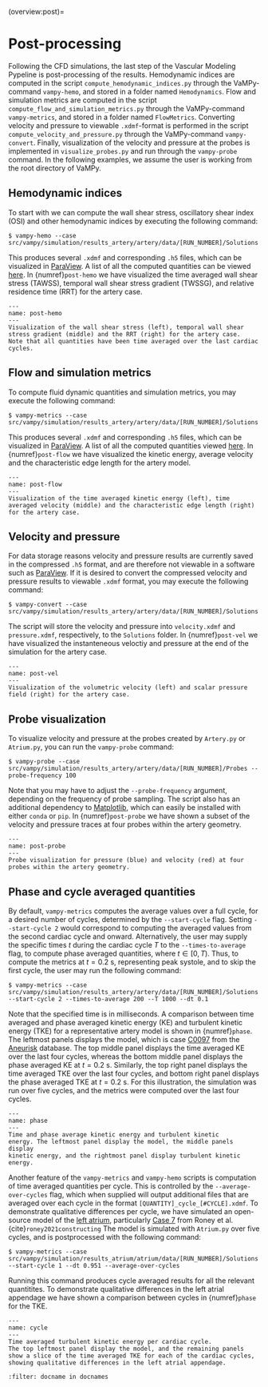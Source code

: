 (overview:post)=
# Post-processing
Following the CFD simulations, the last step of the Vascular Modeling Pypeline is post-processing of the results.
Hemodynamic indices are computed in the script `compute_hemodynamic_indices.py` through the VaMPy-command `vampy-hemo`, and stored in a folder named `Hemodynamics`.
Flow and simulation metrics are computed in the script `compute_flow_and_simulation_metrics.py` through the VaMPy-command `vampy-metrics`, and stored in a folder named `FlowMetrics`.
Converting velocity and pressure to viewable `.xdmf`-format is performed in the script `compute_velocity_and_pressure.py` through the VaMPy-command `vampy-convert`.
Finally, visualization of the velocity and pressure at the probes is implemented in `visualize_probes.py` and run through the `vampy-probe` command. 
In the following examples, we assume the user is working from the root directory of VaMPy. 

## Hemodynamic indices 
To start with we can compute the wall shear stress, oscillatory shear
index (OSI) and other hemodynamic indices by executing the following command:

``` console
$ vampy-hemo --case src/vampy/simulation/results_artery/artery/data/[RUN_NUMBER]/Solutions
```

This produces several `.xdmf` and corresponding `.h5` files, which can be visualized in [ParaView](https://www.paraview.org/).
A list of all the computed quantities can be viewed [here](post:hemo_quantities).
In {numref}`post-hemo` we have visualized the time averaged wall shear stress (TAWSS), temporal wall shear stress gradient (TWSSG), and relative residence time (RRT) for the artery case. 

```{figure} figures/post_hemo.png
---
name: post-hemo
---
Visualization of the wall shear stress (left), temporal wall shear stress gradient (middle) and the RRT (right) for the artery case. 
Note that all quantities have been time averaged over the last cardiac cycles.
```

## Flow and simulation metrics
To compute fluid dynamic quantities and simulation metrics, you may
execute the following command:

``` console
$ vampy-metrics --case src/vampy/simulation/results_artery/artery/data/[RUN_NUMBER]/Solutions
```

This produces several `.xdmf` and corresponding `.h5` files, which can be visualized in [ParaView](https://www.paraview.org/).
A list of all the computed quantities viewed [here](post:flow_quantities).
In {numref}`post-flow` we have visualized the kinetic energy, average velocity and the characteristic edge length for the artery model.  

```{figure} figures/post_flow.png
---
name: post-flow
---
Visualization of the time averaged kinetic energy (left), time averaged velocity (middle) and the characteristic edge length (right) for the artery case. 
```

## Velocity and pressure 
For data storage reasons velocity and pressure results are currently saved in the
compressed `.h5` format, and are therefore not viewable in a software such as
[ParaView](https://www.paraview.org/).
If it is desired to convert the compressed velocity and pressure results to viewable `.xdmf` format, you may execute the following command:

``` console
$ vampy-convert --case src/vampy/simulation/results_artery/artery/data/[RUN_NUMBER]/Solutions
```

The script will store the velocity and pressure into `velocity.xdmf` and `pressure.xdmf`, respectively, to the `Solutions` folder.
In {numref}`post-vel` we have visualized the instanteneous veloctiy and pressure at the end of the simulation for the artery case.

```{figure} figures/post_vel.png
---
name: post-vel
---
Visualization of the volumetric velocity (left) and scalar pressure field (right) for the artery case.
```

## Probe visualization
To visualize velocity and pressure at the probes created by
`Artery.py` or `Atrium.py`, you can run the `vampy-probe` command:

``` console
$ vampy-probe --case src/vampy/simulation/results_artery/artery/data/[RUN_NUMBER]/Probes --probe-frequency 100
```

Note that you may have to adjust the `--probe-frequency` argument, depending on the frequency of probe sampling. 
The script also has an additional dependency to
[Matplotlib](https://github.com/matplotlib/matplotlib), which can
easily be installed with either `conda` or `pip`.
In {numref}`post-probe` we have shown a subset of the velocity and pressure traces at four probes within the artery geometry. 

```{figure} figures/post_probe.png
---
name: post-probe
---
Probe visualization for pressure (blue) and velocity (red) at four probes within the artery geometry.
```


## Phase and cycle averaged quantities
By default, `vampy-metrics` computes the average values over a full cycle, for a desired number of cycles, determined by the `--start-cycle` flag. 
Setting `--start-cycle 2` would correspond to computing the averaged values from the second cardiac cycle and onward. 
Alternatively, the user may supply the specific times $t$ during the cardiac cycle $T$ to the `--times-to-average` flag, to compute phase averaged quantities, where $t \in [0,T)$. 
Thus, to compute the metrics at $t=0.2$ s, representing peak systole, and to skip the first cycle, the user may run the following command:

``` console
$ vampy-metrics --case src/vampy/simulation/results_artery/artery/data/[RUN_NUMBER]/Solutions --start-cycle 2 --times-to-average 200 --T 1000 --dt 0.1
```

Note that the specified time is in milliseconds. 
A comparison between time averaged and phase averaged kinetic energy (KE) and turbulent kinetic energy (TKE) for a representative artery model is shown in
{numref}`phase`. 
The leftmost panels displays the model, which is case [C0097](https://github.com/hkjeldsberg/AneuriskDatabase/tree/master/models/C0097) from the [Aneurisk](http://ecm2.mathcs.emory.edu/aneuriskweb/index) database. 
The top middle panel displays the time averaged KE over the last four cycles, whereas the bottom middle panel displays the phase averaged KE at $t=0.2$ s. 
Similarly, the top right panel displays the time averaged TKE over the last four cycles, and bottom right panel displays the phase averaged TKE at $t=0.2$ s. 
For this illustration, the simulation was run over five cycles, and the metrics
were computed over the last four cycles.

```{figure} figures/phase_averaged.png
---
name: phase
---
Time and phase average kinetic energy and turbulent kinetic
energy. The leftmost panel display the model, the middle panels display
kinetic energy, and the rightmost panel display turbulent kinetic
energy.
```

Another feature of the `vampy-metrics` and `vampy-hemo` scripts is computation of time averaged quantities per cycle. 
This is controlled by the `--average-over-cycles` flag, which when supplied will output additional files that are averaged over each cycle in the format `[QUANTITY]_cycle_[#CYCLE].xdmf`.
To demonstrate qualitative differences per cycle, we have simulated an open-source model of the [left atrium](https://en.wikipedia.org/wiki/Atrium_(heart)), particularly [Case 7]([here](https://zenodo.org/record/3764917#.YyHwsuxByDV)) from Roney et al.{cite}`roney2021constructing`
The model is simulated with `Atrium.py` over five cycles, and is postprocessed with the following command: 

``` console
$ vampy-metrics --case src/vampy/simulation/results_atrium/atrium/data/[RUN_NUMBER]/Solutions --start-cycle 1 --dt 0.951 --average-over-cycles
```

Running this command produces cycle averaged results for all the relevant quantitites.
To demonstrate qualitative differences in the left atrial appendage we have shown a comparison between cycles in {numref}`phase` for the TKE. 

```{figure} figures/cycle_averaged.png
---
name: cycle
---
Time averaged turbulent kinetic energy per cardiac cycle. 
The top leftmost panel display the model, and the remaining panels show a slice of the time averaged TKE for each of the cardiac cycles, showing qualitative differences in the left atrial appendage.
```

```{bibliography}
:filter: docname in docnames
```